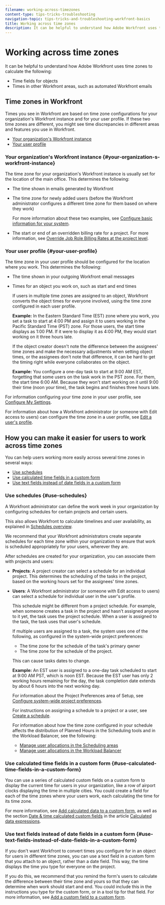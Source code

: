 ```yaml
---
filename: working-across-timezones
content-type: tips-tricks-troubleshooting
navigation-topic: tips-tricks-and-troubleshooting-workfront-basics
title: Working across time zones
description: It can be helpful to understand how Adobe Workfront uses time zones to calculate the following - EDIT ME.
---
```


# Working across time zones

It can be helpful to understand how Adobe Workfront uses time zones to calculate the following:

* Time fields for objects
* Times in other Workfront areas, such as automated Workfront emails

## Time zones in Workfront

Times you see in Workfront are based on time zone configurations for your organization's Workfront instance and for your user profile. If these two time zones are different, you might see time discrepancies in different areas and features you use in Workfront.

* [Your organization's Workfront instance](#your-organization-s-workfront-instance) 
* [Your user profile](#your-user-profile)

### Your organization's Workfront instance {#your-organization-s-workfront-instance}

The time zone for your organization's Workfront instance is usually set for the location of the main office. This determines the following:

* The time shown in emails generated by&nbsp;Workfront
* The time zone for newly added users (before the Workfront administrator configures a different time zone for them based on where they work)

  For more information about these two examples, see [Configure basic information for your system](../../administration-and-setup/get-started-wf-administration/configure-basic-info.md).

* The start or end of an overridden billing rate for a project. For more information, see [Override Job Role Billing Rates at the project level](../../manage-work/projects/project-finances/override-job-role-billing-rates-at-the-project-level.md).

### Your user profile {#your-user-profile}

The time zone in your user profile should be configured for the location where you work. This determines the following:

* The time shown in your outgoing Workfront email messages
* Times for an object you work on, such as start and end times

  If users in multiple time zones are assigned to an object, Workfront converts the object times for everyone involved, using the time zone configured in each user profile.

  **Example:** In the Eastern Standard Time (EST) zone where you work, you set a task to start at 4:00 PM and assign it to users working in the Pacific Standard Time (PST) zone. For those users, the start time displays as 1:00 PM. If it were to display it as 4:00 PM, they would start working on it three hours late.

  If the object creator doesn't note the difference between the assignees' time zones and make the necessary adjustments when setting object times, or the assignees don't note that difference, it can be hard to get the timing right while everyone collaborates on the object.

  **Example:** You configure a one-day task to start at 9:00 AM EST, forgetting that some users on the task work in the PST zone. For them, the start time 6:00 AM. Because they won't start working on it until 9:00 their time (noon your time), the task begins and finishes three hours late.

For information configuring your time zone in your user profile, see [Configure My Settings](../../workfront-basics/manage-your-account-and-profile/configuring-your-user-profile/configure-my-settings.md).

For information about how a Workfront administrator (or someone with Edit access to users) can configure the time zone in a user profile, see [Edit a user's profile](../../administration-and-setup/add-users/create-and-manage-users/edit-a-users-profile.md).

## How you can make it easier for users to work across time zones

You can help users working more easily across several time zones in several ways:

* [Use schedules](#use-schedules) 
* [Use calculated time fields in a custom form](#use-calculated-time-fields-in-a-custom-form) 
* [Use text fields instead of date fields in a custom form](#use-text-fields-instead-of-date-fields-in-a-custom-form)

### Use schedules {#use-schedules}

A Workfront administrator can define the work week in your organization by configuring schedules for certain projects and certain users.

This also allows Workfront to calculate timelines and user availability, as explained in [Schedules overview](../../administration-and-setup/set-up-workfront/configure-timesheets-schedules/schedules-overview.md).

We recommend that your Workfront administrators create separate schedules for each time zone within your organization to ensure that work is scheduled appropriately for your users, wherever they are.

After schedules are created for your organization, you can associate them with projects and users:

* **Projects**: A project creator can select a schedule for an individual project. This determines the scheduling of the tasks in the project, based on the working hours set for the assignees' time zones. 
* **Users**:&nbsp;A Workfront administrator (or someone with Edit access to users) can select a schedule for individual user in the user's profile.

  This schedule might be different from a project schedule. For example, when someone creates a task in the project and hasn't assigned anyone to it yet, the task uses the project schedule. When a user is assigned to the task, the task uses that user's schedule.

  If multiple users are assigned to a task, the system uses one of the following, as configured in&nbsp;the system-wide project&nbsp;preferences:

   * The time zone for the schedule of the task's primary qwner
   * The time zone for the schedule of the project.&nbsp;

  This can cause tasks dates to change.

  **Example:** An EST user is assigned to a one-day task scheduled to start at 9:00 AM PST, which is noon EST. Because the EST user has only 2 working hours remaining for the day, the task completion date extends by about 6 hours into the next working day.

  For information about the Project&nbsp;Preferences area of Setup, see [Configure system-wide project preferences](../../administration-and-setup/set-up-workfront/configure-system-defaults/set-project-preferences.md).

  For instructions on assigning a schedule to a project or a user, see [Create a schedule](../../administration-and-setup/set-up-workfront/configure-timesheets-schedules/create-schedules.md).

  For information about how the time zone configured in your schedule affects the distribution of Planned Hours in the Scheduling tools and in the Workload Balancer, see the following:

   * [Manage user allocations in the Scheduling areas](../../resource-mgmt/resource-scheduling/manage-allocations-scheduling-areas.md) 
   * [Manage user allocations in the Workload Balancer](../../resource-mgmt/workload-balancer/manage-user-allocations-workload-balancer.md)

### Use calculated time fields in a custom form {#use-calculated-time-fields-in-a-custom-form}

You can use a series of calculated custom fields on a custom form to display the current time for users in your organization, like a row of airport clocks displaying the time in multiple cities. You could create a field for each of the time zones where your users work, each calculating the time for its time zone.

For more information, see [Add calculated data to a custom form](../../administration-and-setup/customize-workfront/create-manage-custom-forms/add-calculated-data-to-custom-form.md), as well as the section [Date & time calculated custom fields](../../reports-and-dashboards/reports/calc-cstm-data-reports/calculated-data-expressions.md#date) in the article [Calculated data expressions](../../reports-and-dashboards/reports/calc-cstm-data-reports/calculated-data-expressions.md).

### Use text fields instead of date fields in a custom form {#use-text-fields-instead-of-date-fields-in-a-custom-form}

If you don't want Workfront to convert times you configure for in an object for users in different time zones, you can use a text field in a custom form that you attach to an object, rather than a date field. This way, the time displays the time you type for everyone on the project.

If you do this, we recommend that you remind the form's users to calculate the difference between their time zone and yours so that they can determine when work should start and end. You could include this in the instructions you type for the custom form, or in a tool tip for that field. For more information, see [Add a custom field to a custom form](../../administration-and-setup/customize-workfront/create-manage-custom-forms/add-a-custom-field-to-a-custom-form.md).
